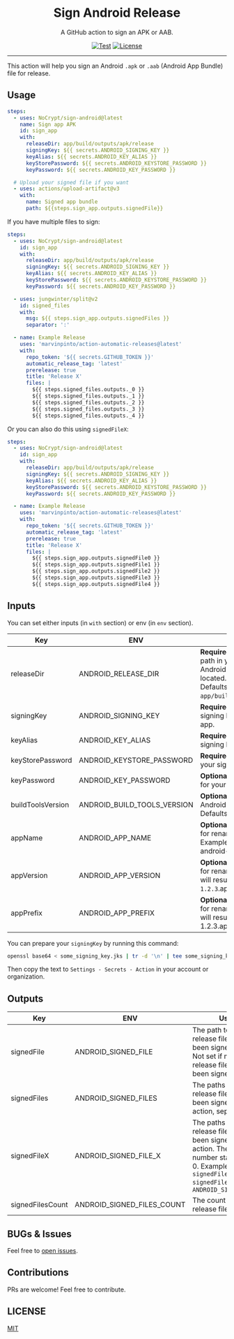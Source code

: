 <div align="center">
<h1>Sign Android Release</h1>
<p>A GitHub action to sign an APK or AAB.</p>

[![Test](https://github.com/NoCrypt/sign-android/actions/workflows/test.yml/badge.svg)](https://github.com/NoCrypt/sign-android/actions/workflows/test.yml)
[![License](https://img.shields.io/github/license/NoCrypt/sign-android?style=flat-square)](https://github.com/NoCrypt/sign-android/blob/main/LICENSE)

</div>

---

This action will help you sign an Android `.apk` or `.aab` (Android App Bundle)
file for release.

## Usage

```yml
steps:
  - uses: NoCrypt/sign-android@latest
    name: Sign app APK
    id: sign_app
    with:
      releaseDir: app/build/outputs/apk/release
      signingKey: ${{ secrets.ANDROID_SIGNING_KEY }}
      keyAlias: ${{ secrets.ANDROID_KEY_ALIAS }}
      keyStorePassword: ${{ secrets.ANDROID_KEYSTORE_PASSWORD }}
      keyPassword: ${{ secrets.ANDROID_KEY_PASSWORD }}

  # Upload your signed file if you want
  - uses: actions/upload-artifact@v3
    with:
      name: Signed app bundle
      path: ${{steps.sign_app.outputs.signedFile}}
```

If you have multiple files to sign:

```yaml
steps:
  - uses: NoCrypt/sign-android@latest
    id: sign_app
    with:
      releaseDir: app/build/outputs/apk/release
      signingKey: ${{ secrets.ANDROID_SIGNING_KEY }}
      keyAlias: ${{ secrets.ANDROID_KEY_ALIAS }}
      keyStorePassword: ${{ secrets.ANDROID_KEYSTORE_PASSWORD }}
      keyPassword: ${{ secrets.ANDROID_KEY_PASSWORD }}

  - uses: jungwinter/split@v2
    id: signed_files
    with:
      msg: ${{ steps.sign_app.outputs.signedFiles }}
      separator: ':'

  - name: Example Release
    uses: 'marvinpinto/action-automatic-releases@latest'
    with:
      repo_token: '${{ secrets.GITHUB_TOKEN }}'
      automatic_release_tag: 'latest'
      prerelease: true
      title: 'Release X'
      files: |
        ${{ steps.signed_files.outputs._0 }}
        ${{ steps.signed_files.outputs._1 }}
        ${{ steps.signed_files.outputs._2 }}
        ${{ steps.signed_files.outputs._3 }}
        ${{ steps.signed_files.outputs._4 }}
```

Or you can also do this using `signedFileX`:

```yaml
steps:
  - uses: NoCrypt/sign-android@latest
    id: sign_app
    with:
      releaseDir: app/build/outputs/apk/release
      signingKey: ${{ secrets.ANDROID_SIGNING_KEY }}
      keyAlias: ${{ secrets.ANDROID_KEY_ALIAS }}
      keyStorePassword: ${{ secrets.ANDROID_KEYSTORE_PASSWORD }}
      keyPassword: ${{ secrets.ANDROID_KEY_PASSWORD }}

  - name: Example Release
    uses: 'marvinpinto/action-automatic-releases@latest'
    with:
      repo_token: '${{ secrets.GITHUB_TOKEN }}'
      automatic_release_tag: 'latest'
      prerelease: true
      title: 'Release X'
      files: |
        ${{ steps.sign_app.outputs.signedFile0 }}
        ${{ steps.sign_app.outputs.signedFile1 }}
        ${{ steps.sign_app.outputs.signedFile2 }}
        ${{ steps.sign_app.outputs.signedFile3 }}
        ${{ steps.sign_app.outputs.signedFile4 }}
```

## Inputs

You can set either inputs (in `with` section) or env (in `env` section).

| Key               | ENV                         | Usage                                                                                                                                                        |
| ----------------- | --------------------------- | ------------------------------------------------------------------------------------------------------------------------------------------------------------ |
| releaseDir        | ANDROID_RELEASE_DIR         | **Required.** The relative directory path in your project where your Android release file will be located.<br />Defaults to `app/build/outputs/apk/release`. |
| signingKey        | ANDROID_SIGNING_KEY         | **Required.** The base64 encoded signing key used to sign your app.                                                                                          |
| keyAlias          | ANDROID_KEY_ALIAS           | **Required.** The alias of your signing key.                                                                                                                 |
| keyStorePassword  | ANDROID_KEYSTORE_PASSWORD   | **Required.** The password for your signing keystore.                                                                                                        |
| keyPassword       | ANDROID_KEY_PASSWORD        | **Optional.** The private password for your signing key.                                                                                                     |
| buildToolsVersion | ANDROID_BUILD_TOOLS_VERSION | **Optional.** The version of Android build tools to use. Defaults to Auto Detect.                                                                            |
| appName| ANDROID_APP_NAME | **Optional.** Prefered App Name for renaming. Defaults to `app`. Example: `name` will results android-`name`-1.2.3.apk                                                                            |
| appVersion | ANDROID_APP_VERSION | **Optional.** Prefered App Version for renaming. Example: `1.2.3` will results android-name-`1.2.3`.apk                                                                           |
| appPrefix | ANDROID_APP_PREFIX | **Optional.** Prefered App Prefix for renaming. Example: `android` will results `android`-name-1.2.3.apk                                                                           |

You can prepare your `signingKey` by running this command:

```sh
openssl base64 < some_signing_key.jks | tr -d '\n' | tee some_signing_key.jks.base64.txt
```

Then copy the text to `Settings - Secrets - Action` in your account or
organization.

## Outputs

| Key              | ENV                        | Usage                                                                                                                                                                          |
| ---------------- | -------------------------- | ------------------------------------------------------------------------------------------------------------------------------------------------------------------------------ |
| signedFile       | ANDROID_SIGNED_FILE        | The path to the single release file that have been signed.<br />Not set if multiple release files have been signed.                                                            |
| signedFiles      | ANDROID_SIGNED_FILES       | The paths to the release files that have been signed with this action, separated by `:`.                                                                                       |
| signedFileX      | ANDROID_SIGNED_FILE_X      | The paths to the release files that have been signed with this action. The `X` is index number starting from 0. Example: `signedFile0, signedFile1` or `ANDROID_SIGNED_FILE_0` |
| signedFilesCount | ANDROID_SIGNED_FILES_COUNT | The count of signed release files.                                                                                                                                             |

## BUGs & Issues

Feel free to [open issues](https://github.com/NoCrypt/sign-android/issues/new).

## Contributions

PRs are welcome! Feel free to contribute.

## LICENSE

[MIT](https://github.com/NoCrypt/sign-android/blob/main/LICENSE)
